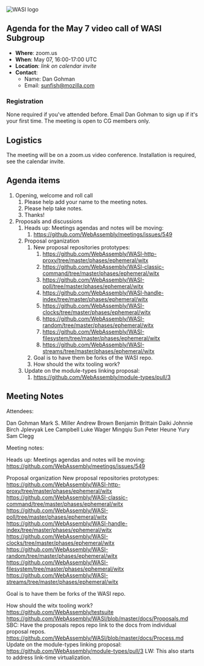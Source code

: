 ![WASI logo](https://raw.githubusercontent.com/WebAssembly/WASI/main/WASI.png)

## Agenda for the May 7 video call of WASI Subgroup

- **Where**: zoom.us
- **When**: May 07, 16:00-17:00 UTC
- **Location**: *link on calendar invite*
- **Contact**:
    - Name: Dan Gohman
    - Email: sunfish@mozilla.com

### Registration

None required if you've attended before. Email Dan Gohman to sign up if it's
your first time. The meeting is open to CG members only.

## Logistics

The meeting will be on a zoom.us video conference.
Installation is required, see the calendar invite.

## Agenda items

1. Opening, welcome and roll call
    1. Please help add your name to the meeting notes.
    1. Please help take notes.
    1. Thanks!
1. Proposals and discussions
    1. Heads up: Meetings agendas and notes will be moving:
        1. https://github.com/WebAssembly/meetings/issues/549
    1. Proposal organization
        1. New proposal repositories prototypes:
            1. https://github.com/WebAssembly/WASI-http-proxy/tree/master/phases/ephemeral/witx
            1. https://github.com/WebAssembly/WASI-classic-command/tree/master/phases/ephemeral/witx
            1. https://github.com/WebAssembly/WASI-poll/tree/master/phases/ephemeral/witx
            1. https://github.com/WebAssembly/WASI-handle-index/tree/master/phases/ephemeral/witx
            1. https://github.com/WebAssembly/WASI-clocks/tree/master/phases/ephemeral/witx
            1. https://github.com/WebAssembly/WASI-random/tree/master/phases/ephemeral/witx
            1. https://github.com/WebAssembly/WASI-filesystem/tree/master/phases/ephemeral/witx
            1. https://github.com/WebAssembly/WASI-streams/tree/master/phases/ephemeral/witx
        1. Goal is to have them be forks of the WASI repo.
        1. How should the witx tooling work?
    1. Update on the module-types linking proposal:
        1. https://github.com/WebAssembly/module-types/pull/3

## Meeting Notes

Attendees:

Dan Gohman
Mark S. Miller
Andrew Brown
Benjamin Brittain
Daiki
Johnnie Birch
Jplevyak
Lee Campbell
Luke Wager
Mingqiu Sun
Peter Heune
Yury
Sam Clegg

Meeting notes:

Heads up: Meetings agendas and notes will be moving:
https://github.com/WebAssembly/meetings/issues/549

Proposal organization
New proposal repositories prototypes:
https://github.com/WebAssembly/WASI-http-proxy/tree/master/phases/ephemeral/witx
https://github.com/WebAssembly/WASI-classic-command/tree/master/phases/ephemeral/witx
https://github.com/WebAssembly/WASI-poll/tree/master/phases/ephemeral/witx
https://github.com/WebAssembly/WASI-handle-index/tree/master/phases/ephemeral/witx
https://github.com/WebAssembly/WASI-clocks/tree/master/phases/ephemeral/witx
https://github.com/WebAssembly/WASI-random/tree/master/phases/ephemeral/witx
https://github.com/WebAssembly/WASI-filesystem/tree/master/phases/ephemeral/witx
https://github.com/WebAssembly/WASI-streams/tree/master/phases/ephemeral/witx

Goal is to have them be forks of the WASI repo.

How should the witx tooling work?
https://github.com/WebAssembly/testsuite
https://github.com/WebAssembly/WASI/blob/master/docs/Proposals.md
SBC: Have the proposals repos repo link to the docs from individual proposal repos.
https://github.com/WebAssembly/WASI/blob/master/docs/Process.md
Update on the module-types linking proposal:
https://github.com/WebAssembly/module-types/pull/3
LW: This also starts to address link-time virtualization.
